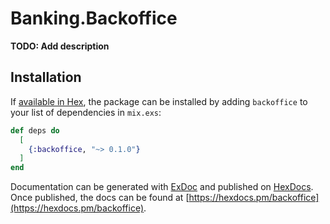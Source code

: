 # Banking.Backoffice

**TODO: Add description**

## Installation

If [available in Hex](https://hex.pm/docs/publish), the package can be installed
by adding `backoffice` to your list of dependencies in `mix.exs`:

```elixir
def deps do
  [
    {:backoffice, "~> 0.1.0"}
  ]
end
```

Documentation can be generated with [ExDoc](https://github.com/elixir-lang/ex_doc)
and published on [HexDocs](https://hexdocs.pm). Once published, the docs can
be found at [https://hexdocs.pm/backoffice](https://hexdocs.pm/backoffice).

